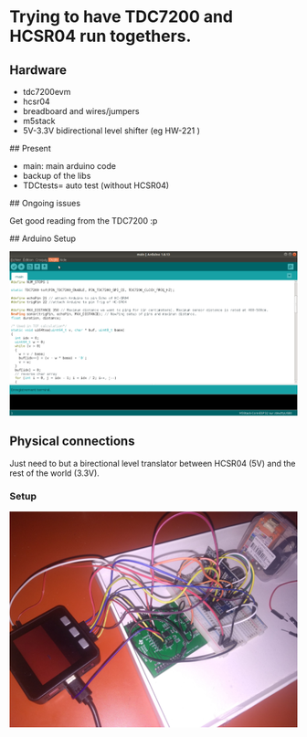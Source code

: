 # Trying to have TDC7200 and HCSR04 run togethers.

## Hardware

* tdc7200evm
* hcsr04
* breadboard and wires/jumpers
* m5stack
* 5V-3.3V bidirectional level shifter (eg HW-221 )

## Present

* main: main arduino code
* backup of the libs
* TDCtests= auto test (without HCSR04)

## Ongoing issues

Get good reading from the TDC7200 :p

## Arduino Setup

![](/m5stack_params.png)

## Physical connections

Just need to but a birectional level translator between HCSR04 (5V) and the rest of the world (3.3V).

### Setup 

![](P_20201104_104838.jpg)
